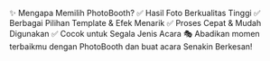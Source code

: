 ✨ Mengapa Memilih PhotoBooth?
✅ Hasil Foto Berkualitas Tinggi
✅ Berbagai Pilihan Template & Efek Menarik
✅ Proses Cepat & Mudah Digunakan
✅ Cocok untuk Segala Jenis Acara
🎭 Abadikan momen terbaikmu dengan PhotoBooth dan buat acara Senakin Berkesan! 
